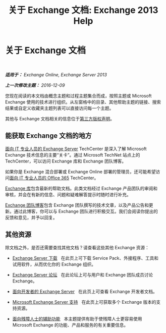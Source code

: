 ﻿---
title: '关于 Exchange 文档: Exchange 2013 Help'
TOCTitle: 关于 Exchange 文档
ms:assetid: cbc07e0d-2884-4e5d-8065-39b7f6299b9b
ms:mtpsurl: https://technet.microsoft.com/zh-cn/library/Dd351146(v=EXCHG.150)
ms:contentKeyID: 50489791
ms.date: 01/11/2018
mtps_version: v=EXCHG.150
ms.translationtype: HT
---

# 关于 Exchange 文档

 

_**适用于：** Exchange Online, Exchange Server 2013_

_**上一次修改主题：** 2016-12-09_

您现在阅读的本文档由概念主题和过程主题集合而成，按照主题或 Microsoft Exchange 使用的技术进行组织。从左窗格中的目录、其他帮助主题的链接、搜索结果或自定义收藏夹主题列表可以直接访问每一个主题。

其他与 Exchange 文档相关的信息位于[第三方版权声明](third-party-copyright-notices-exchange-2013-help.md)。

## 能获取 Exchange 文档的地方

[面向 IT 专业人员的 Exchange Server](https://go.microsoft.com/fwlink/p/?linkid=34165) TechCenter 是深入了解 Microsoft Exchange 技术信息的主要“关卡”。通过 Microsoft TechNet 站点上的 TechCenter，可以访问 Exchange 库和 Exchange 团队博客。

如果你是 Exchange 混合部署或 Exchange Online 部署的管理员，还可能希望访问[面向 IT 专业人员的 Office 365](https://go.microsoft.com/fwlink/p/?linkid=282341) TechCenter。

[Exchange 库](https://go.microsoft.com/fwlink/p/?linkid=82055)包含最新的帮助文档。此类文档经过 Exchange 产品团队的审阅和审核，并会在有新的信息、问题和疑难解答提示时随时进行补充。

[Exchange 团队博客](https://go.microsoft.com/fwlink/p/?linkid=178595)包含 Exchange 团队撰写的技术文章，以及产品公告和更新。通过此博客，你可以与 Exchange 团队进行积极交互。我们会阅读你提出的反馈和意见，并予以回复。

## 其他资源

除文档之外，是否还需要查找其他文档？请查看这些其他 Exchange 资源：

  - [Exchange Server 下载](https://go.microsoft.com/fwlink/p/?linkid=179447)   在此页上可下载 Service Pack、外接程序、工具和试用软件，从而优化你的 Exchange 组织。

  - [Exchange Server 论坛](https://go.microsoft.com/fwlink/p/?linkid=60612)   在此论坛上可与用户和 Exchange 团队成员讨论 Exchange。

  - [面向开发者的 Exchange Server](http://go.microsoft.com/fwlink/p/?linkid=24705)   在此页上可查看 Exchange 开发者文档。

  - [Microsoft Exchange Server 支持](https://go.microsoft.com/fwlink/p/?linkid=283967)   在此页上可获取多个 Exchange 版本的支持资源。

  - [面向残障人士的辅助功能](accessibility-for-people-with-disabilities-exchange-2013-help.md)   本主题提供有助于使残障人士更容易使用 Microsoft Exchange 的功能、产品和服务的有关重要信息。

